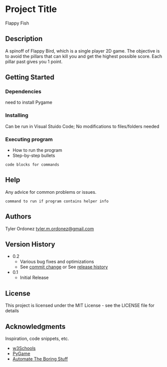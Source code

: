 # Project Title

Flappy Fish

## Description

A spinoff of Flappy Bird, which is a single player 2D game. The objective is to avoid the pillars that can kill you and get the highest possible score. Each pillar past gives you 1 point.

## Getting Started

### Dependencies

need to install Pygame

### Installing

Can be run in Visual Stuido Code;
No modifications to files/folders needed

### Executing program

* How to run the program
* Step-by-step bullets
```
code blocks for commands
```

## Help

Any advice for common problems or issues.
```
command to run if program contains helper info
```

## Authors

Tyler Ordonez
tyler.m.ordonez@gmail.com

## Version History

* 0.2
    * Various bug fixes and optimizations
    * See [commit change]() or See [release history]()
* 0.1
    * Initial Release

## License

This project is licensed under the MIT License - see the LICENSE file for details

## Acknowledgments

Inspiration, code snippets, etc.
* [w3Schools](https://www.w3schools.com/python/default.asp)
* [PyGame](https://www.pygame.org/docs/)
* [Automate The Boring Stuff](https://automatetheboringstuff.com/)
